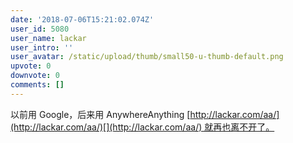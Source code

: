 ```yaml
---
date: '2018-07-06T15:21:02.074Z'
user_id: 5080
user_name: lackar
user_intro: ''
user_avatar: /static/upload/thumb/small50-u-thumb-default.png
upvote: 0
downvote: 0
comments: []
---
```


以前用 Google，后来用 AnywhereAnything [http://lackar.com/aa/](http://lackar.com/aa/)[](http://lackar.com/aa/) 就再也离不开了。
